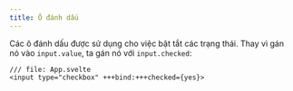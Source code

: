 ```yaml
---
title: Ô đánh dấu
---
```


Các ô đánh dấu được sử dụng cho việc bật tắt các trạng thái. Thay vì gán nó vào `input.value`, ta gán nó với `input.checked`:

```svelte
/// file: App.svelte
<input type="checkbox" +++bind:+++checked={yes}>
```
